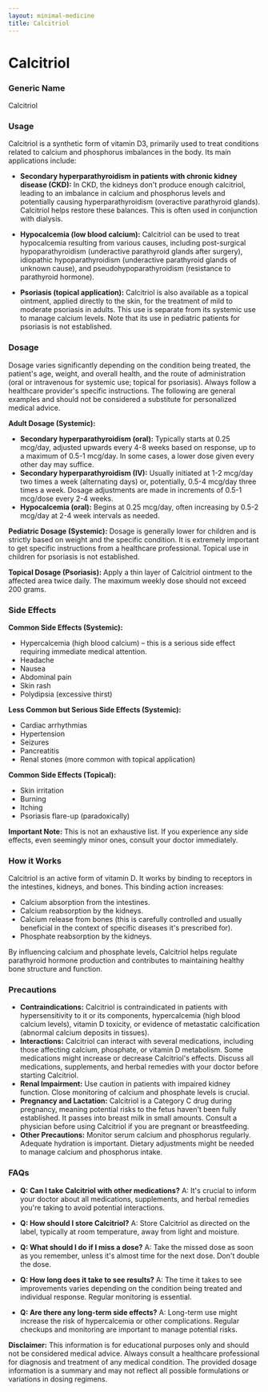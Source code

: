 ```yaml
---
layout: minimal-medicine
title: Calcitriol
---
```


# Calcitriol
### Generic Name
Calcitriol

### Usage
Calcitriol is a synthetic form of vitamin D3, primarily used to treat conditions related to calcium and phosphorus imbalances in the body.  Its main applications include:

* **Secondary hyperparathyroidism in patients with chronic kidney disease (CKD):**  In CKD, the kidneys don't produce enough calcitriol, leading to an imbalance in calcium and phosphorus levels and potentially causing hyperparathyroidism (overactive parathyroid glands). Calcitriol helps restore these balances.  This is often used in conjunction with dialysis.

* **Hypocalcemia (low blood calcium):** Calcitriol can be used to treat hypocalcemia resulting from various causes, including post-surgical hypoparathyroidism (underactive parathyroid glands after surgery), idiopathic hypoparathyroidism (underactive parathyroid glands of unknown cause), and pseudohypoparathyroidism (resistance to parathyroid hormone).

* **Psoriasis (topical application):**  Calcitriol is also available as a topical ointment, applied directly to the skin, for the treatment of mild to moderate psoriasis in adults.  This use is separate from its systemic use to manage calcium levels.  Note that its use in pediatric patients for psoriasis is not established.


### Dosage

Dosage varies significantly depending on the condition being treated, the patient's age, weight, and overall health, and the route of administration (oral or intravenous for systemic use; topical for psoriasis). Always follow a healthcare provider's specific instructions.  The following are general examples and should not be considered a substitute for personalized medical advice.

**Adult Dosage (Systemic):**

* **Secondary hyperparathyroidism (oral):**  Typically starts at 0.25 mcg/day, adjusted upwards every 4-8 weeks based on response, up to a maximum of 0.5-1 mcg/day.  In some cases, a lower dose given every other day may suffice.
* **Secondary hyperparathyroidism (IV):** Usually initiated at 1-2 mcg/day two times a week (alternating days) or, potentially,  0.5-4 mcg/day three times a week. Dosage adjustments are made in increments of 0.5-1 mcg/dose every 2-4 weeks.
* **Hypocalcemia (oral):**  Begins at 0.25 mcg/day, often increasing by 0.5-2 mcg/day at 2-4 week intervals as needed.

**Pediatric Dosage (Systemic):**  Dosage is generally lower for children and is strictly based on weight and the specific condition.  It is extremely important to get specific instructions from a healthcare professional.  Topical use in children for psoriasis is not established.

**Topical Dosage (Psoriasis):** Apply a thin layer of Calcitriol ointment to the affected area twice daily. The maximum weekly dose should not exceed 200 grams.

### Side Effects

**Common Side Effects (Systemic):**

* Hypercalcemia (high blood calcium) – this is a serious side effect requiring immediate medical attention.
* Headache
* Nausea
* Abdominal pain
* Skin rash
* Polydipsia (excessive thirst)


**Less Common but Serious Side Effects (Systemic):**

* Cardiac arrhythmias
* Hypertension
* Seizures
* Pancreatitis
* Renal stones (more common with topical application)

**Common Side Effects (Topical):**

* Skin irritation
* Burning
* Itching
* Psoriasis flare-up (paradoxically)


**Important Note:** This is not an exhaustive list.  If you experience any side effects, even seemingly minor ones, consult your doctor immediately.

### How it Works

Calcitriol is an active form of vitamin D. It works by binding to receptors in the intestines, kidneys, and bones. This binding action increases:

* Calcium absorption from the intestines.
* Calcium reabsorption by the kidneys.
* Calcium release from bones (this is carefully controlled and usually beneficial in the context of specific diseases it's prescribed for).
* Phosphate reabsorption by the kidneys.

By influencing calcium and phosphate levels, Calcitriol helps regulate parathyroid hormone production and contributes to maintaining healthy bone structure and function.

### Precautions

* **Contraindications:** Calcitriol is contraindicated in patients with hypersensitivity to it or its components, hypercalcemia (high blood calcium levels), vitamin D toxicity, or evidence of metastatic calcification (abnormal calcium deposits in tissues).
* **Interactions:**  Calcitriol can interact with several medications, including those affecting calcium, phosphate, or vitamin D metabolism.  Some medications might increase or decrease Calcitriol's effects. Discuss all medications, supplements, and herbal remedies with your doctor before starting Calcitriol.
* **Renal Impairment:** Use caution in patients with impaired kidney function.  Close monitoring of calcium and phosphate levels is crucial.
* **Pregnancy and Lactation:** Calcitriol is a Category C drug during pregnancy, meaning potential risks to the fetus haven't been fully established.  It passes into breast milk in small amounts. Consult a physician before using Calcitriol if you are pregnant or breastfeeding.
* **Other Precautions:**  Monitor serum calcium and phosphorus regularly.  Adequate hydration is important. Dietary adjustments might be needed to manage calcium and phosphorus intake.


### FAQs

* **Q: Can I take Calcitriol with other medications?** A: It's crucial to inform your doctor about all medications, supplements, and herbal remedies you're taking to avoid potential interactions.

* **Q: How should I store Calcitriol?** A: Store Calcitriol as directed on the label, typically at room temperature, away from light and moisture.

* **Q: What should I do if I miss a dose?** A: Take the missed dose as soon as you remember, unless it's almost time for the next dose.  Don't double the dose.

* **Q: How long does it take to see results?** A: The time it takes to see improvements varies depending on the condition being treated and individual response. Regular monitoring is essential.

* **Q: Are there any long-term side effects?** A: Long-term use might increase the risk of hypercalcemia or other complications. Regular checkups and monitoring are important to manage potential risks.


**Disclaimer:** This information is for educational purposes only and should not be considered medical advice.  Always consult a healthcare professional for diagnosis and treatment of any medical condition.  The provided dosage information is a summary and may not reflect all possible formulations or variations in dosing regimens.
